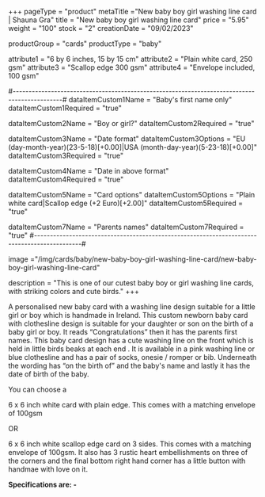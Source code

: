 +++
pageType = "product"
metaTitle ="New baby boy girl washing line card | Shauna Gra"
title = "New baby boy girl washing line card"
price = "5.95"
weight = "100"
stock = "2"
creationDate = "09/02/2023"

productGroup = "cards"
productType = "baby"

attribute1 = "6 by 6 inches, 15 by 15 cm" 
attribute2 = "Plain white card, 250 gsm"
attribute3 = "Scallop edge 300 gsm"
attribute4 = "Envelope included, 100 gsm"

#---------------------------------------------------------------------------------------------#
dataItemCustom1Name = "Baby's first name only"
dataItemCustom1Required = "true"

dataItemCustom2Name = "Boy or girl?"
dataItemCustom2Required = "true"

dataItemCustom3Name = "Date format"
dataItemCustom3Options = "EU (day-month-year)(23-5-18)[+0.00]|USA (month-day-year)(5-23-18)[+0.00]"
dataItemCustom3Required = "true"

dataItemCustom4Name = "Date in above format"
dataItemCustom4Required = "true"

dataItemCustom5Name = "Card options"
dataItemCustom5Options = "Plain white card|Scallop edge (+2 Euro)[+2.00]"
dataItemCustom5Required = "true"

dataItemCustom7Name = "Parents names"
dataItemCustom7Required = "true"
#---------------------------------------------------------------------------------------------#

image ="/img/cards/baby/new-baby-boy-girl-washing-line-card/new-baby-boy-girl-washing-line-card"

description = "This is one of our cutest baby boy or girl washing line cards, with striking colors and cute birds."
+++

A personalised new baby card with a washing line design suitable for a little girl or boy which is handmade in Ireland. This custom newborn baby card with clothesline design is suitable for your daughter or son on the birth of a baby girl or boy. It reads “Congratulations” then it has the parents first names. This baby card design has a cute washing line on the front which is held in little birds beaks at each end . It is available in a pink washing line or blue clothesline and has a pair of socks, onesie / romper or bib. Underneath the wording has “on the birth of” and the baby's name and lastly it has the date of birth of the baby.

You can choose a

6 x 6 inch white card with plain edge. This comes with a matching envelope of 100gsm

OR

6 x 6 inch white scallop edge card on 3 sides. This comes with a matching envelope of 100gsm. It also has 3 rustic heart embellishments on three of the corners and the final bottom right hand corner has a little button with handmae with love on it.

**Specifications are: -**
